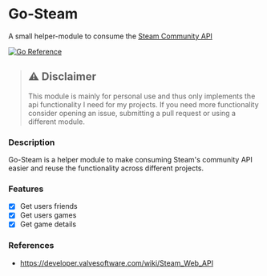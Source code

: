 # Go-Steam

A small helper-module to consume the [Steam Community API][steamapi]

[![Go Reference](https://pkg.go.dev/badge/github.com/skryvvara/go-steam.svg)](https://pkg.go.dev/github.com/skryvvara/go-steam)

> ## :warning: Disclaimer
>
> This module is mainly for personal use and thus only implements the api functionality I need for my projects. If you need more functionality consider opening an issue, submitting a pull request or using a different module.

### Description

Go-Steam is a helper module to make consuming Steam's community API easier and reuse the functionality across different projects.

### Features

- [x] Get users friends
- [x] Get users games
- [x] Get game details

### References

- https://developer.valvesoftware.com/wiki/Steam_Web_API

[steamapi]: https://steamcommunity.com/dev
